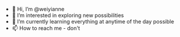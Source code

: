 - 👋 Hi, I’m @weiyianne
- 👀 I’m interested in exploring new possibilities 
- 🌱 I’m currently learning everything at anytime of the day possible 
- 📫 How to reach me - don't

<!---
weiyianne/weiyianne is a ✨ special ✨ repository because its `README.md` (this file) appears on your GitHub profile.
You can click the Preview link to take a look at your changes.
--->

